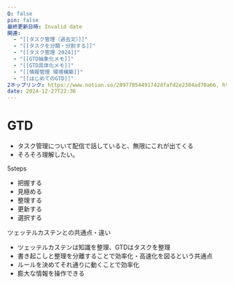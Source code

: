 ```yaml
---
Q: false
pin: false
最終更新日時: Invalid date
関連:
  - "[[タスク管理（過去文）]]"
  - "[[タスクを分類・分割する]]"
  - "[[タスク管理 2024]]"
  - "[[GTD抽象化メモ]]"
  - "[[GTD具体化メモ]]"
  - "[[情報管理 環境構築]]"
  - "[[はじめてのGTD]]"
2ホップリンク: https://www.notion.so/28977054491742dfafd2e2384ad70a66, https://www.notion.so/2d537d7c8e0a43f49f331c492bef06cb, https://www.notion.so/3056553b21e84163b3e0ad162d924b07, https://www.notion.so/37dc6fa32cfe48cdb6ee6c64ce354faa, https://www.notion.so/41422f4a03c24cf2a89d486bcfec9c4c, https://www.notion.so/82e3613c80b848eba1744b3b46afab38, https://www.notion.so/89f7cd78eeb4452f9a5433eb3dfb938e, https://www.notion.so/9a7f1d620a4a491e8f25962f156bf173, https://www.notion.so/a852849e626f4d4c94ecaf6a4d948e52, https://www.notion.so/ada28057937347ad9d67569c826c0d0e, https://www.notion.so/b916c6962c0045b6bea52d8153618b88, https://www.notion.so/cc7b28b1b1a243418417176fa0368377, https://www.notion.so/d7e58f47d072438bbfd016e453e04036, https://www.notion.so/e56fe12eb43448d2b5367dfcc53e046b,https://www.notion.so/14e1121f1cf6808e9b9cf62e50310318, https://www.notion.so/82e3613c80b848eba1744b3b46afab38, https://www.notion.so/89f7cd78eeb4452f9a5433eb3dfb938e, https://www.notion.so/ada28057937347ad9d67569c826c0d0e, https://www.notion.so/d8b22f7c764748359774016505850071,https://www.notion.so/14e1121f1cf6808e9b9cf62e50310318, https://www.notion.so/3056553b21e84163b3e0ad162d924b07, https://www.notion.so/37dc6fa32cfe48cdb6ee6c64ce354faa, https://www.notion.so/82e3613c80b848eba1744b3b46afab38, https://www.notion.so/9a7f1d620a4a491e8f25962f156bf173, https://www.notion.so/a852849e626f4d4c94ecaf6a4d948e52, https://www.notion.so/ada28057937347ad9d67569c826c0d0e, https://www.notion.so/d7e58f47d072438bbfd016e453e04036, https://www.notion.so/d8b22f7c764748359774016505850071,https://www.notion.so/28977054491742dfafd2e2384ad70a66, https://www.notion.so/37dc6fa32cfe48cdb6ee6c64ce354faa, https://www.notion.so/ada28057937347ad9d67569c826c0d0e, https://www.notion.so/d8b22f7c764748359774016505850071,https://www.notion.so/41422f4a03c24cf2a89d486bcfec9c4c, https://www.notion.so/ada28057937347ad9d67569c826c0d0e, https://www.notion.so/d8b22f7c764748359774016505850071,https://www.notion.so/16c75a74006c45118ce11a1ece06d565, https://www.notion.so/41422f4a03c24cf2a89d486bcfec9c4c, https://www.notion.so/696d76e19f9e4f70aca153c5f572fc95, https://www.notion.so/89f7cd78eeb4452f9a5433eb3dfb938e, https://www.notion.so/9e149cc4e75744ba8873064637fa9099, https://www.notion.so/ada28057937347ad9d67569c826c0d0e, https://www.notion.so/d8b22f7c764748359774016505850071,https://www.notion.so/ada28057937347ad9d67569c826c0d0e, https://www.notion.so/b916c6962c0045b6bea52d8153618b88
date: 2024-12-27T22:36
---
```

# GTD

- タスク管理について配信で話していると、無限にこれが出てくる
- そろそろ理解したい。

5steps

- 把握する  
- 見極める  
- 整理する  
- 更新する  
- 選択する  

ツェッテルカステンとの共通点・違い

- ツェッテルカステンは知識を整理、GTDはタスクを整理  
- 書き起こしと整理を分離することで効率化・高速化を図るという共通点  
- ルールを決めてそれ通りに動くことで効率化  
- 膨大な情報を操作できる